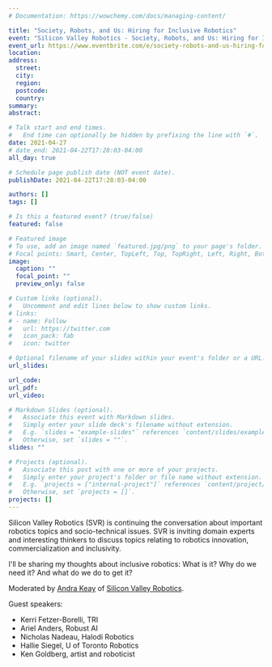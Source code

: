 ```yaml
---
# Documentation: https://wowchemy.com/docs/managing-content/

title: "Society, Robots, and Us: Hiring for Inclusive Robotics"
event: "Silicon Valley Robotics - Society, Robots, and Us: Hiring for Inclusive Robotics"
event_url: https://www.eventbrite.com/e/society-robots-and-us-hiring-for-inclusive-robotics-tickets-139729800595
location:
address:
  street:
  city:
  region:
  postcode:
  country:
summary:
abstract:

# Talk start and end times.
#   End time can optionally be hidden by prefixing the line with `#`.
date: 2021-04-27
# date_end: 2021-04-22T17:28:03-04:00
all_day: true

# Schedule page publish date (NOT event date).
publishDate: 2021-04-22T17:28:03-04:00

authors: []
tags: []

# Is this a featured event? (true/false)
featured: false

# Featured image
# To use, add an image named `featured.jpg/png` to your page's folder.
# Focal points: Smart, Center, TopLeft, Top, TopRight, Left, Right, BottomLeft, Bottom, BottomRight.
image:
  caption: ""
  focal_point: ""
  preview_only: false

# Custom links (optional).
#   Uncomment and edit lines below to show custom links.
# links:
# - name: Follow
#   url: https://twitter.com
#   icon_pack: fab
#   icon: twitter

# Optional filename of your slides within your event's folder or a URL.
url_slides:

url_code:
url_pdf:
url_video:

# Markdown Slides (optional).
#   Associate this event with Markdown slides.
#   Simply enter your slide deck's filename without extension.
#   E.g. `slides = "example-slides"` references `content/slides/example-slides.md`.
#   Otherwise, set `slides = ""`.
slides: ""

# Projects (optional).
#   Associate this post with one or more of your projects.
#   Simply enter your project's folder or file name without extension.
#   E.g. `projects = ["internal-project"]` references `content/project/deep-learning/index.md`.
#   Otherwise, set `projects = []`.
projects: []
---
```


Silicon Valley Robotics (SVR) is continuing the conversation about important robotics topics and socio-technical issues.
SVR is inviting domain experts and interesting thinkers to discuss topics relating to robotics innovation, commercialization and inclusivity.

I'll be sharing my thoughts about inclusive robotics:
What is it?
Why do we need it?
And what do we do to get it?

Moderated by [Andra Keay](https://www.linkedin.com/in/andra-keay/) of [Silicon Valley Robotics](https://svrobo.org/).

Guest speakers:

- Kerri Fetzer-Borelli, TRI
- Ariel Anders, Robust AI
- Nicholas Nadeau, Halodi Robotics
- Hallie Siegel, U of Toronto Robotics
- Ken Goldberg, artist and roboticist
